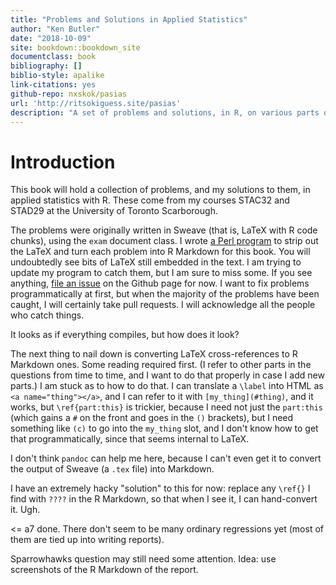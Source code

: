```yaml
---
title: "Problems and Solutions in Applied Statistics"
author: "Ken Butler"
date: "2018-10-09"
site: bookdown::bookdown_site
documentclass: book
bibliography: []
biblio-style: apalike
link-citations: yes
github-repo: nxskok/pasias
url: 'http://ritsokiguess.site/pasias'
description: "A set of problems and solutions, in R, on various parts of applied statistics"
---
```


# Introduction


This book will hold a collection of problems, and my solutions to them, in applied statistics with R. These come from my courses STAC32 and STAD29 at the University of Toronto Scarborough.

The problems were originally written in Sweave (that is, LaTeX with R code chunks), using the `exam` document class. I wrote [a Perl program](https://raw.githubusercontent.com/nxskok/pasias/master/convert.pl) to strip out the LaTeX and turn each problem into R Markdown for this book. You will undoubtedly see bits of LaTeX still embedded in the text. I am trying to update my program to catch them, but I am sure to miss some. If you see anything, [file an issue](https://github.com/nxskok/pasias/issues) on the Github page for now. I want to fix problems programmatically at first, but when the majority of the problems have been caught, I will certainly take pull requests. I will acknowledge all the people who catch things.

It looks as if everything compiles, but how does it look?

The next thing to nail down is converting LaTeX cross-references to R Markdown ones. Some reading required first. (I refer to other parts in the questions from time to time, and I want to do that properly in case I add new parts.) I am stuck as to how to do that. I can translate a `\label` into HTML as `<a name="thing"></a>`, and I can refer to it with `[my_thing](#thing)`, and it works, but `\ref{part:this}` is trickier, because I need not just the `part:this` (which gains a `#` on the front and goes in the `()` brackets), but  I need something like `(c)` to go into the `my_thing` slot, and I don't know how to get that programmatically, since that seems internal to LaTeX.

I don't think `pandoc` can help me here, because I can't even get it to convert the output of Sweave (a `.tex` file) into Markdown.

I have an extremely hacky "solution" to this for now: replace any `\ref{}` I find with `????` in the R Markdown, so that when I see it, I can hand-convert it. Ugh.

<= a7 done. There don't seem to be many ordinary regressions yet (most of them are tied up into writing reports).

Sparrowhawks question may still need some attention. Idea: use screenshots of the R Markdown of the report.
